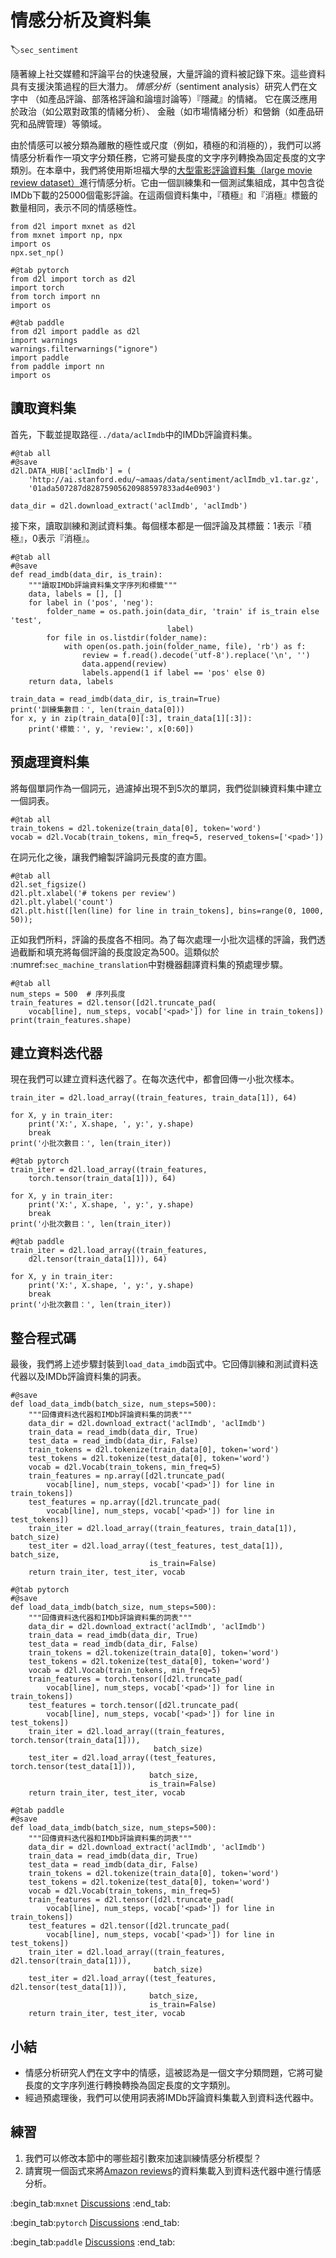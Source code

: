 # 情感分析及資料集
:label:`sec_sentiment`

隨著線上社交媒體和評論平台的快速發展，大量評論的資料被記錄下來。這些資料具有支援決策過程的巨大潛力。
*情感分析*（sentiment analysis）研究人們在文字中
（如產品評論、部落格評論和論壇討論等）『隱藏』的情緒。
它在廣泛應用於政治（如公眾對政策的情緒分析）、
金融（如市場情緒分析）和營銷（如產品研究和品牌管理）等領域。

由於情感可以被分類為離散的極性或尺度（例如，積極的和消極的），我們可以將情感分析看作一項文字分類任務，它將可變長度的文字序列轉換為固定長度的文字類別。在本章中，我們將使用斯坦福大學的[大型電影評論資料集（large movie review dataset）](https://ai.stanford.edu/~amaas/data/sentiment/)進行情感分析。它由一個訓練集和一個測試集組成，其中包含從IMDb下載的25000個電影評論。在這兩個資料集中，『積極』和『消極』標籤的數量相同，表示不同的情感極性。

```{.python .input}
from d2l import mxnet as d2l
from mxnet import np, npx
import os
npx.set_np()
```

```{.python .input}
#@tab pytorch
from d2l import torch as d2l
import torch
from torch import nn
import os
```

```{.python .input}
#@tab paddle
from d2l import paddle as d2l
import warnings
warnings.filterwarnings("ignore")
import paddle
from paddle import nn
import os
```

##  讀取資料集

首先，下載並提取路徑`../data/aclImdb`中的IMDb評論資料集。

```{.python .input}
#@tab all
#@save
d2l.DATA_HUB['aclImdb'] = (
    'http://ai.stanford.edu/~amaas/data/sentiment/aclImdb_v1.tar.gz',
    '01ada507287d82875905620988597833ad4e0903')

data_dir = d2l.download_extract('aclImdb', 'aclImdb')
```

接下來，讀取訓練和測試資料集。每個樣本都是一個評論及其標籤：1表示『積極』，0表示『消極』。

```{.python .input}
#@tab all
#@save
def read_imdb(data_dir, is_train):
    """讀取IMDb評論資料集文字序列和標籤"""
    data, labels = [], []
    for label in ('pos', 'neg'):
        folder_name = os.path.join(data_dir, 'train' if is_train else 'test',
                                   label)
        for file in os.listdir(folder_name):
            with open(os.path.join(folder_name, file), 'rb') as f:
                review = f.read().decode('utf-8').replace('\n', '')
                data.append(review)
                labels.append(1 if label == 'pos' else 0)
    return data, labels

train_data = read_imdb(data_dir, is_train=True)
print('訓練集數目：', len(train_data[0]))
for x, y in zip(train_data[0][:3], train_data[1][:3]):
    print('標籤：', y, 'review:', x[0:60])
```

## 預處理資料集

將每個單詞作為一個詞元，過濾掉出現不到5次的單詞，我們從訓練資料集中建立一個詞表。

```{.python .input}
#@tab all
train_tokens = d2l.tokenize(train_data[0], token='word')
vocab = d2l.Vocab(train_tokens, min_freq=5, reserved_tokens=['<pad>'])
```

在詞元化之後，讓我們繪製評論詞元長度的直方圖。

```{.python .input}
#@tab all
d2l.set_figsize()
d2l.plt.xlabel('# tokens per review')
d2l.plt.ylabel('count')
d2l.plt.hist([len(line) for line in train_tokens], bins=range(0, 1000, 50));
```

正如我們所料，評論的長度各不相同。為了每次處理一小批次這樣的評論，我們透過截斷和填充將每個評論的長度設定為500。這類似於 :numref:`sec_machine_translation`中對機器翻譯資料集的預處理步驟。

```{.python .input}
#@tab all
num_steps = 500  # 序列長度
train_features = d2l.tensor([d2l.truncate_pad(
    vocab[line], num_steps, vocab['<pad>']) for line in train_tokens])
print(train_features.shape)
```

## 建立資料迭代器

現在我們可以建立資料迭代器了。在每次迭代中，都會回傳一小批次樣本。

```{.python .input}
train_iter = d2l.load_array((train_features, train_data[1]), 64)

for X, y in train_iter:
    print('X:', X.shape, ', y:', y.shape)
    break
print('小批次數目：', len(train_iter))
```

```{.python .input}
#@tab pytorch
train_iter = d2l.load_array((train_features, 
    torch.tensor(train_data[1])), 64)

for X, y in train_iter:
    print('X:', X.shape, ', y:', y.shape)
    break
print('小批次數目：', len(train_iter))
```

```{.python .input}
#@tab paddle
train_iter = d2l.load_array((train_features,
    d2l.tensor(train_data[1])), 64)

for X, y in train_iter:
    print('X:', X.shape, ', y:', y.shape)
    break
print('小批次數目：', len(train_iter))
```

## 整合程式碼

最後，我們將上述步驟封裝到`load_data_imdb`函式中。它回傳訓練和測試資料迭代器以及IMDb評論資料集的詞表。

```{.python .input}
#@save
def load_data_imdb(batch_size, num_steps=500):
    """回傳資料迭代器和IMDb評論資料集的詞表"""
    data_dir = d2l.download_extract('aclImdb', 'aclImdb')
    train_data = read_imdb(data_dir, True)
    test_data = read_imdb(data_dir, False)
    train_tokens = d2l.tokenize(train_data[0], token='word')
    test_tokens = d2l.tokenize(test_data[0], token='word')
    vocab = d2l.Vocab(train_tokens, min_freq=5)
    train_features = np.array([d2l.truncate_pad(
        vocab[line], num_steps, vocab['<pad>']) for line in train_tokens])
    test_features = np.array([d2l.truncate_pad(
        vocab[line], num_steps, vocab['<pad>']) for line in test_tokens])
    train_iter = d2l.load_array((train_features, train_data[1]), batch_size)
    test_iter = d2l.load_array((test_features, test_data[1]), batch_size,
                               is_train=False)
    return train_iter, test_iter, vocab
```

```{.python .input}
#@tab pytorch
#@save
def load_data_imdb(batch_size, num_steps=500):
    """回傳資料迭代器和IMDb評論資料集的詞表"""
    data_dir = d2l.download_extract('aclImdb', 'aclImdb')
    train_data = read_imdb(data_dir, True)
    test_data = read_imdb(data_dir, False)
    train_tokens = d2l.tokenize(train_data[0], token='word')
    test_tokens = d2l.tokenize(test_data[0], token='word')
    vocab = d2l.Vocab(train_tokens, min_freq=5)
    train_features = torch.tensor([d2l.truncate_pad(
        vocab[line], num_steps, vocab['<pad>']) for line in train_tokens])
    test_features = torch.tensor([d2l.truncate_pad(
        vocab[line], num_steps, vocab['<pad>']) for line in test_tokens])
    train_iter = d2l.load_array((train_features, torch.tensor(train_data[1])),
                                batch_size)
    test_iter = d2l.load_array((test_features, torch.tensor(test_data[1])),
                               batch_size,
                               is_train=False)
    return train_iter, test_iter, vocab
```

```{.python .input}
#@tab paddle
#@save
def load_data_imdb(batch_size, num_steps=500):
    """回傳資料迭代器和IMDb評論資料集的詞表"""
    data_dir = d2l.download_extract('aclImdb', 'aclImdb')
    train_data = read_imdb(data_dir, True)
    test_data = read_imdb(data_dir, False)
    train_tokens = d2l.tokenize(train_data[0], token='word')
    test_tokens = d2l.tokenize(test_data[0], token='word')
    vocab = d2l.Vocab(train_tokens, min_freq=5)
    train_features = d2l.tensor([d2l.truncate_pad(
        vocab[line], num_steps, vocab['<pad>']) for line in train_tokens])
    test_features = d2l.tensor([d2l.truncate_pad(
        vocab[line], num_steps, vocab['<pad>']) for line in test_tokens])
    train_iter = d2l.load_array((train_features, d2l.tensor(train_data[1])),
                                batch_size)
    test_iter = d2l.load_array((test_features, d2l.tensor(test_data[1])),
                               batch_size,
                               is_train=False)
    return train_iter, test_iter, vocab
```

## 小結

* 情感分析研究人們在文字中的情感，這被認為是一個文字分類問題，它將可變長度的文字序列進行轉換轉換為固定長度的文字類別。
* 經過預處理後，我們可以使用詞表將IMDb評論資料集載入到資料迭代器中。

## 練習

1. 我們可以修改本節中的哪些超引數來加速訓練情感分析模型？
1. 請實現一個函式來將[Amazon reviews](https://snap.stanford.edu/data/web-Amazon.html)的資料集載入到資料迭代器中進行情感分析。

:begin_tab:`mxnet`
[Discussions](https://discuss.d2l.ai/t/5725)
:end_tab:

:begin_tab:`pytorch`
[Discussions](https://discuss.d2l.ai/t/5726)
:end_tab:

:begin_tab:`paddle`
[Discussions](https://discuss.d2l.ai/t/11825)
:end_tab:
